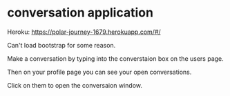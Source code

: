 # conversation application
Heroku: https://polar-journey-1679.herokuapp.com/#/

Can't load bootstrap for some reason.

Make a conversation by typing into the converstaion box on the users page.

Then on your profile page you can see your open conversations.

Click on them to open the conversaion window.
